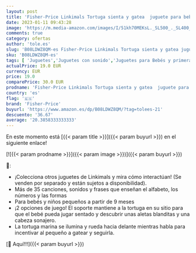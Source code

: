 ```yaml
---
layout: post
title: 'Fisher-Price Linkimals Tortuga sienta y gatea  juguete para bebés con luces y sonidos +9 meses  Mattel GXK31 '
date: 2023-01-11 09:43:28
image: 'https://m.media-amazon.com/images/I/51kh70MEKsL._SL500_._SL400_.jpg'
comments: true
category: ofertas
author: 'tole.es'
slug: 'B08LDWZ8QM-es Fisher-Price Linkimals Tortuga sienta y gatea juguete para...'
sku: 'B08LDWZ8QM-es'
tags: [ 'Juguetes','Juguetes con sonido','Juguetes para Bebés y primera infancia','Juguetes y juegos','bebés','fisher-price','🇪🇸', ]
actualPrice: 19.0 EUR
currency: EUR
price: 19.0
comparePrice: 30.0 EUR
prodname: 'Fisher-Price Linkimals Tortuga sienta y gatea  juguete para bebés con luces y sonidos +9 meses  Mattel GXK31 '
country: 'es'
flag: '🇪🇸'
brand: 'Fisher-Price'
buyurl: 'https://www.amazon.es/dp/B08LDWZ8QM/?tag=tolees-21'
descuento: '36.67'
average: '20.3858333333333'
---
```


En este momento está [{{< param title >}}]({{< param buyurl >}}) en el siguiente enlace!

[![{{< param prodname >}}]({{< param image >}})]({{< param buyurl >}})

🔎:

- ¡Colecciona otros juguetes de Linkimals y mira cómo interactúan! (Se venden por separado y están sujetos a disponibilidad).
- Más de 35 canciones, sonidos y frases que enseñan el alfabeto, los números y las formas
- Para bebés y niños pequeños a partir de 9 meses
- ¡2 opciones de juego! El soporte mantiene a la tortuga en su sitio para que el bebé pueda jugar sentado y descubrir unas aletas blanditas y una cabeza sonajero.
- La tortuga marina se ilumina y rueda hacia delante mientras habla para incentivar al pequeño a gatear y seguirla.

[🛒 Aquí!!!]({{< param buyurl >}})
